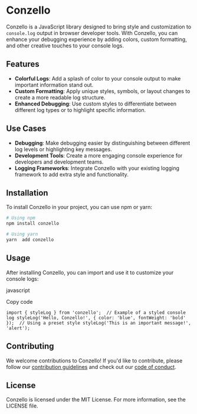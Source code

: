 Conzello
========

Conzello is a JavaScript library designed to bring style and customization to `console.log` output in browser developer tools. With Conzello, you can enhance your debugging experience by adding colors, custom formatting, and other creative touches to your console logs.

Features
--------

*   **Colorful Logs**: Add a splash of color to your console output to make important information stand out.
*   **Custom Formatting**: Apply unique styles, symbols, or layout changes to create a more readable log structure.
*   **Enhanced Debugging**: Use custom styles to differentiate between different log types or to highlight specific information.

Use Cases
---------

*   **Debugging**: Make debugging easier by distinguishing between different log levels or highlighting key messages.
*   **Development Tools**: Create a more engaging console experience for developers and development teams.
*   **Logging Frameworks**: Integrate Conzello with your existing logging framework to add extra style and functionality.

Installation
------------

To install Conzello in your project, you can use npm or yarn:

```bash
# Using npm
npm install conzello

# Using yarn
yarn  add conzello
```


Usage
-----

After installing Conzello, you can import and use it to customize your console logs:

javascript

Copy code

`import { styleLog } from 'conzello';  // Example of a styled console log styleLog('Hello, Conzello!', { color: 'blue', fontWeight: 'bold' });  // Using a preset style styleLog('This is an important message!', 'alert');`

Contributing
------------

We welcome contributions to Conzello! If you'd like to contribute, please follow our [contribution guidelines](CONTRIBUTING.md) and check out our [code of conduct](CODE_OF_CONDUCT.md).

License
-------

Conzello is licensed under the MIT License. For more information, see the LICENSE file.
